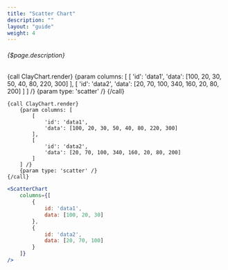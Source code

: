 ```yaml
---
title: "Scatter Chart"
description: ""
layout: "guide"
weight: 4
---
```


###### {$page.description}

<article id="1">

{call ClayChart.render}
	{param columns: [
		[
			'id': 'data1',
			'data': [100, 20, 30, 50, 40, 80, 220, 300]
		],
		[
			'id': 'data2',
			'data': [20, 70, 100, 340, 160, 20, 80, 200]
		]
	] /}
	{param type: 'scatter' /}
{/call}

```soy
{call ClayChart.render}
	{param columns: [
		[
			'id': 'data1',
			'data': [100, 20, 30, 50, 40, 80, 220, 300]
		],
		[
			'id': 'data2',
			'data': [20, 70, 100, 340, 160, 20, 80, 200]
		]
	] /}
	{param type: 'scatter' /}
{/call}
```
```jsx
<ScatterChart
	columns={[
		{
			id: 'data1',
			data: [100, 20, 30]
		},
		{
			id: 'data2',
			data: [20, 70, 100]
		}
	]}
/>
```

</article>
